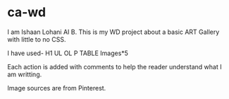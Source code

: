 # ca-wd
I am Ishaan Lohani AI B. 
This is my WD project about a basic ART Gallery with little to no CSS. 

I have used-
H1
UL 
OL
P 
TABLE 
Images*5

Each action is added with comments to help the reader understand what I am writting.

Image sources are from Pinterest.
